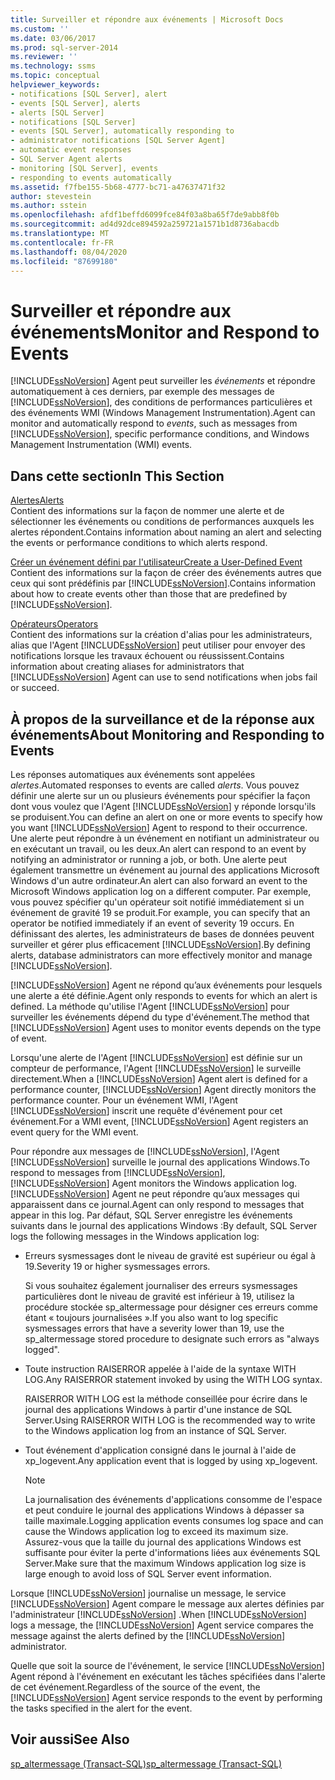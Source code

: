 ```yaml
---
title: Surveiller et répondre aux événements | Microsoft Docs
ms.custom: ''
ms.date: 03/06/2017
ms.prod: sql-server-2014
ms.reviewer: ''
ms.technology: ssms
ms.topic: conceptual
helpviewer_keywords:
- notifications [SQL Server], alert
- events [SQL Server], alerts
- alerts [SQL Server]
- notifications [SQL Server]
- events [SQL Server], automatically responding to
- administrator notifications [SQL Server Agent]
- automatic event responses
- SQL Server Agent alerts
- monitoring [SQL Server], events
- responding to events automatically
ms.assetid: f7fbe155-5b68-4777-bc71-a47637471f32
author: stevestein
ms.author: sstein
ms.openlocfilehash: afdf1beffd6099fce84f03a8ba65f7de9abb8f0b
ms.sourcegitcommit: ad4d92dce894592a259721a1571b1d8736abacdb
ms.translationtype: MT
ms.contentlocale: fr-FR
ms.lasthandoff: 08/04/2020
ms.locfileid: "87699180"
---
```

# <a name="monitor-and-respond-to-events"></a><span data-ttu-id="a8e18-102">Surveiller et répondre aux événements</span><span class="sxs-lookup"><span data-stu-id="a8e18-102">Monitor and Respond to Events</span></span>
  [!INCLUDE[ssNoVersion](../../includes/ssnoversion-md.md)] <span data-ttu-id="a8e18-103">Agent peut surveiller les *événements* et répondre automatiquement à ces derniers, par exemple des messages de [!INCLUDE[ssNoVersion](../../includes/ssnoversion-md.md)], des conditions de performances particulières et des événements WMI (Windows Management Instrumentation).</span><span class="sxs-lookup"><span data-stu-id="a8e18-103">Agent can monitor and automatically respond to *events*, such as messages from [!INCLUDE[ssNoVersion](../../includes/ssnoversion-md.md)], specific performance conditions, and Windows Management Instrumentation (WMI) events.</span></span>  
  
## <a name="in-this-section"></a><span data-ttu-id="a8e18-104">Dans cette section</span><span class="sxs-lookup"><span data-stu-id="a8e18-104">In This Section</span></span>  
 [<span data-ttu-id="a8e18-105">Alertes</span><span class="sxs-lookup"><span data-stu-id="a8e18-105">Alerts</span></span>](alerts.md)  
 <span data-ttu-id="a8e18-106">Contient des informations sur la façon de nommer une alerte et de sélectionner les événements ou conditions de performances auxquels les alertes répondent.</span><span class="sxs-lookup"><span data-stu-id="a8e18-106">Contains information about naming an alert and selecting the events or performance conditions to which alerts respond.</span></span>  
  
 [<span data-ttu-id="a8e18-107">Créer un événement défini par l'utilisateur</span><span class="sxs-lookup"><span data-stu-id="a8e18-107">Create a User-Defined Event</span></span>](create-a-user-defined-event.md)  
 <span data-ttu-id="a8e18-108">Contient des informations sur la façon de créer des événements autres que ceux qui sont prédéfinis par [!INCLUDE[ssNoVersion](../../includes/ssnoversion-md.md)].</span><span class="sxs-lookup"><span data-stu-id="a8e18-108">Contains information about how to create events other than those that are predefined by [!INCLUDE[ssNoVersion](../../includes/ssnoversion-md.md)].</span></span>  
  
 [<span data-ttu-id="a8e18-109">Opérateurs</span><span class="sxs-lookup"><span data-stu-id="a8e18-109">Operators</span></span>](operators.md)  
 <span data-ttu-id="a8e18-110">Contient des informations sur la création d'alias pour les administrateurs, alias que l'Agent [!INCLUDE[ssNoVersion](../../includes/ssnoversion-md.md)] peut utiliser pour envoyer des notifications lorsque les travaux échouent ou réussissent.</span><span class="sxs-lookup"><span data-stu-id="a8e18-110">Contains information about creating aliases for administrators that [!INCLUDE[ssNoVersion](../../includes/ssnoversion-md.md)] Agent can use to send notifications when jobs fail or succeed.</span></span>  
  
## <a name="about-monitoring-and-responding-to-events"></a><span data-ttu-id="a8e18-111">À propos de la surveillance et de la réponse aux événements</span><span class="sxs-lookup"><span data-stu-id="a8e18-111">About Monitoring and Responding to Events</span></span>  
 <span data-ttu-id="a8e18-112">Les réponses automatiques aux événements sont appelées *alertes*.</span><span class="sxs-lookup"><span data-stu-id="a8e18-112">Automated responses to events are called *alerts*.</span></span> <span data-ttu-id="a8e18-113">Vous pouvez définir une alerte sur un ou plusieurs événements pour spécifier la façon dont vous voulez que l'Agent [!INCLUDE[ssNoVersion](../../includes/ssnoversion-md.md)] y réponde lorsqu'ils se produisent.</span><span class="sxs-lookup"><span data-stu-id="a8e18-113">You can define an alert on one or more events to specify how you want [!INCLUDE[ssNoVersion](../../includes/ssnoversion-md.md)] Agent to respond to their occurrence.</span></span> <span data-ttu-id="a8e18-114">Une alerte peut répondre à un événement en notifiant un administrateur ou en exécutant un travail, ou les deux.</span><span class="sxs-lookup"><span data-stu-id="a8e18-114">An alert can respond to an event by notifying an administrator or running a job, or both.</span></span> <span data-ttu-id="a8e18-115">Une alerte peut également transmettre un événement au journal des applications Microsoft Windows d'un autre ordinateur.</span><span class="sxs-lookup"><span data-stu-id="a8e18-115">An alert can also forward an event to the Microsoft Windows application log on a different computer.</span></span> <span data-ttu-id="a8e18-116">Par exemple, vous pouvez spécifier qu'un opérateur soit notifié immédiatement si un événement de gravité 19 se produit.</span><span class="sxs-lookup"><span data-stu-id="a8e18-116">For example, you can specify that an operator be notified immediately if an event of severity 19 occurs.</span></span> <span data-ttu-id="a8e18-117">En définissant des alertes, les administrateurs de bases de données peuvent surveiller et gérer plus efficacement [!INCLUDE[ssNoVersion](../../includes/ssnoversion-md.md)].</span><span class="sxs-lookup"><span data-stu-id="a8e18-117">By defining alerts, database administrators can more effectively monitor and manage [!INCLUDE[ssNoVersion](../../includes/ssnoversion-md.md)].</span></span>  
  
 [!INCLUDE[ssNoVersion](../../includes/ssnoversion-md.md)] <span data-ttu-id="a8e18-118">Agent ne répond qu’aux événements pour lesquels une alerte a été définie.</span><span class="sxs-lookup"><span data-stu-id="a8e18-118">Agent only responds to events for which an alert is defined.</span></span> <span data-ttu-id="a8e18-119">La méthode qu'utilise l'Agent [!INCLUDE[ssNoVersion](../../includes/ssnoversion-md.md)] pour surveiller les événements dépend du type d'événement.</span><span class="sxs-lookup"><span data-stu-id="a8e18-119">The method that [!INCLUDE[ssNoVersion](../../includes/ssnoversion-md.md)] Agent uses to monitor events depends on the type of event.</span></span>  
  
 <span data-ttu-id="a8e18-120">Lorsqu'une alerte de l'Agent [!INCLUDE[ssNoVersion](../../includes/ssnoversion-md.md)] est définie sur un compteur de performance, l'Agent [!INCLUDE[ssNoVersion](../../includes/ssnoversion-md.md)] le surveille directement.</span><span class="sxs-lookup"><span data-stu-id="a8e18-120">When a [!INCLUDE[ssNoVersion](../../includes/ssnoversion-md.md)] Agent alert is defined for a performance counter, [!INCLUDE[ssNoVersion](../../includes/ssnoversion-md.md)] Agent directly monitors the performance counter.</span></span> <span data-ttu-id="a8e18-121">Pour un événement WMI, l'Agent [!INCLUDE[ssNoVersion](../../includes/ssnoversion-md.md)] inscrit une requête d'événement pour cet événement.</span><span class="sxs-lookup"><span data-stu-id="a8e18-121">For a WMI event, [!INCLUDE[ssNoVersion](../../includes/ssnoversion-md.md)] Agent registers an event query for the WMI event.</span></span>  
  
 <span data-ttu-id="a8e18-122">Pour répondre aux messages de [!INCLUDE[ssNoVersion](../../includes/ssnoversion-md.md)], l'Agent [!INCLUDE[ssNoVersion](../../includes/ssnoversion-md.md)] surveille le journal des applications Windows.</span><span class="sxs-lookup"><span data-stu-id="a8e18-122">To respond to messages from [!INCLUDE[ssNoVersion](../../includes/ssnoversion-md.md)], [!INCLUDE[ssNoVersion](../../includes/ssnoversion-md.md)] Agent monitors the Windows application log.</span></span> [!INCLUDE[ssNoVersion](../../includes/ssnoversion-md.md)] <span data-ttu-id="a8e18-123">Agent ne peut répondre qu’aux messages qui apparaissent dans ce journal.</span><span class="sxs-lookup"><span data-stu-id="a8e18-123">Agent can only respond to messages that appear in this log.</span></span> <span data-ttu-id="a8e18-124">Par défaut, SQL Server enregistre les événements suivants dans le journal des applications Windows :</span><span class="sxs-lookup"><span data-stu-id="a8e18-124">By default, SQL Server logs the following messages in the Windows application log:</span></span>  
  
-   <span data-ttu-id="a8e18-125">Erreurs sysmessages dont le niveau de gravité est supérieur ou égal à 19.</span><span class="sxs-lookup"><span data-stu-id="a8e18-125">Severity 19 or higher sysmessages errors.</span></span>  
  
     <span data-ttu-id="a8e18-126">Si vous souhaitez également journaliser des erreurs sysmessages particulières dont le niveau de gravité est inférieur à 19, utilisez la procédure stockée sp_altermessage pour désigner ces erreurs comme étant « toujours journalisées ».</span><span class="sxs-lookup"><span data-stu-id="a8e18-126">If you also want to log specific sysmessages errors that have a severity lower than 19, use the sp_altermessage stored procedure to designate such errors as "always logged".</span></span>  
  
-   <span data-ttu-id="a8e18-127">Toute instruction RAISERROR appelée à l'aide de la syntaxe WITH LOG.</span><span class="sxs-lookup"><span data-stu-id="a8e18-127">Any RAISERROR statement invoked by using the WITH LOG syntax.</span></span>  
  
     <span data-ttu-id="a8e18-128">RAISERROR WITH LOG est la méthode conseillée pour écrire dans le journal des applications Windows à partir d'une instance de SQL Server.</span><span class="sxs-lookup"><span data-stu-id="a8e18-128">Using RAISERROR WITH LOG is the recommended way to write to the Windows application log from an instance of SQL Server.</span></span>  
  
-   <span data-ttu-id="a8e18-129">Tout événement d'application consigné dans le journal à l'aide de xp_logevent.</span><span class="sxs-lookup"><span data-stu-id="a8e18-129">Any application event that is logged by using xp_logevent.</span></span>  
  
    > [!NOTE]  
    >  <span data-ttu-id="a8e18-130">La journalisation des événements d'applications consomme de l'espace et peut conduire le journal des applications Windows à dépasser sa taille maximale.</span><span class="sxs-lookup"><span data-stu-id="a8e18-130">Logging application events consumes log space and can cause the Windows application log to exceed its maximum size.</span></span> <span data-ttu-id="a8e18-131">Assurez-vous que la taille du journal des applications Windows est suffisante pour éviter la perte d'informations liées aux événements SQL Server.</span><span class="sxs-lookup"><span data-stu-id="a8e18-131">Make sure that the maximum Windows application log size is large enough to avoid loss of SQL Server event information.</span></span>  
  
 <span data-ttu-id="a8e18-132">Lorsque [!INCLUDE[ssNoVersion](../../includes/ssnoversion-md.md)] journalise un message, le service [!INCLUDE[ssNoVersion](../../includes/ssnoversion-md.md)] Agent compare le message aux alertes définies par l'administrateur [!INCLUDE[ssNoVersion](../../includes/ssnoversion-md.md)] .</span><span class="sxs-lookup"><span data-stu-id="a8e18-132">When [!INCLUDE[ssNoVersion](../../includes/ssnoversion-md.md)] logs a message, the [!INCLUDE[ssNoVersion](../../includes/ssnoversion-md.md)] Agent service compares the message against the alerts defined by the [!INCLUDE[ssNoVersion](../../includes/ssnoversion-md.md)] administrator.</span></span>  
  
 <span data-ttu-id="a8e18-133">Quelle que soit la source de l'événement, le service [!INCLUDE[ssNoVersion](../../includes/ssnoversion-md.md)] Agent répond à l'événement en exécutant les tâches spécifiées dans l'alerte de cet événement.</span><span class="sxs-lookup"><span data-stu-id="a8e18-133">Regardless of the source of the event, the [!INCLUDE[ssNoVersion](../../includes/ssnoversion-md.md)] Agent service responds to the event by performing the tasks specified in the alert for the event.</span></span>  
  
## <a name="see-also"></a><span data-ttu-id="a8e18-134">Voir aussi</span><span class="sxs-lookup"><span data-stu-id="a8e18-134">See Also</span></span>  
 [<span data-ttu-id="a8e18-135">sp_altermessage &#40;Transact-SQL&#41;</span><span class="sxs-lookup"><span data-stu-id="a8e18-135">sp_altermessage &#40;Transact-SQL&#41;</span></span>](/sql/relational-databases/system-stored-procedures/sp-altermessage-transact-sql)  
  
  
